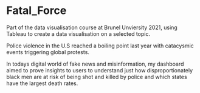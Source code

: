 # Fatal_Force

Part of the data visualisation course at Brunel Unviersity 2021, using Tableau to create a data visualisation on a selected topic.

Police violence in the U.S reached a boiling point last year with catacysmic events triggering global protests. 

In todays digital world of fake news and misinformation, my dashboard aimed to prove insights to users to understand just how disproportionately black men are at risk of being shot and killed by police and which states have the largest death rates.

